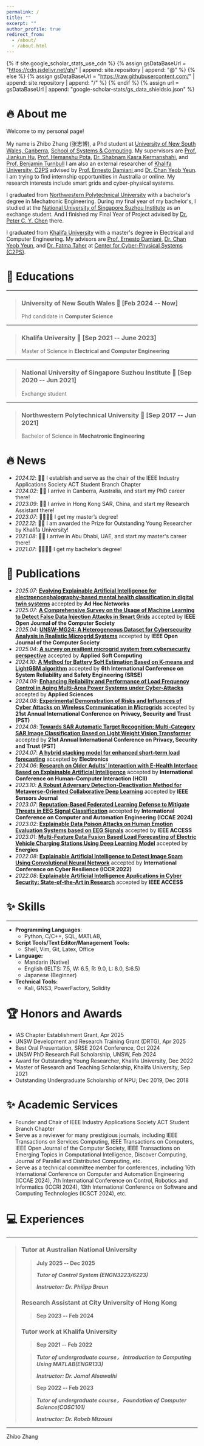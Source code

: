 ```yaml
---
permalink: /
title: ""
excerpt: ""
author_profile: true
redirect_from: 
  - /about/
  - /about.html
---
```


{% if site.google_scholar_stats_use_cdn %}
{% assign gsDataBaseUrl = "https://cdn.jsdelivr.net/gh/" | append: site.repository | append: "@" %}
{% else %}
{% assign gsDataBaseUrl = "https://raw.githubusercontent.com/" | append: site.repository | append: "/" %}
{% endif %}
{% assign url = gsDataBaseUrl | append: "google-scholar-stats/gs_data_shieldsio.json" %}

<span class='anchor' id='about-me'></span>

# 🔥 About me

Welcome to my personal page! 

My name is Zhibo Zhang (张志博), a Phd student at [University of New South Wales, Canberra](https://www.unsw.edu.au/canberra), [School of Systems & Computing](https://www.unsw.edu.au/canberra/about-us/our-schools/school-of-systems-and-computing). My supervisors are [Prof. Jiankun Hu](https://research.unsw.edu.au/people/professor-jiankun-hu), [Prof. Hemanshu Pota](https://research.unsw.edu.au/people/associate-professor-hemanshu-pota), [Dr. Shabnam Kasra Kermanshahi](https://www.unsw.edu.au/staff/shabnam-kasra-kermanshahi), and [Prof. Benjamin Turnbull](https://www.unsw.edu.au/staff/benjamin-turnbull) I am also an external researcher of [Khalifa University, C2PS](https://www.ku.ac.ae/c2ps) advised by [Prof. Ernesto Damiani ](https://www.ku.ac.ae/college-people/ernesto-damiani) and [Dr. Chan Yeob Yeun](https://www.ku.ac.ae/college-people/chan-yeob-yeun). I am trying to find internship opportunities in Australia or online. My research interests include smart grids and cyber-physical systems.

I graduated from [Northwestern Polytechnical University](https://en.nwpu.edu.cn/) with a bachelor's degree in Mechatronic Engineering. During my final year of my bachelor's, I studied at the [National University of Singapore Suzhou Institute](http://en.nusri.cn/) as an exchange student. And I finished my Final Year of Project advised by [Dr. Peter C. Y. Chen](https://cde.nus.edu.sg/me/staff/chen-chao-yu-peter/) there.

I graduated from [Khalifa University](https://www.ku.ac.ae/) with a master's degree in Electrical and Computer Engineering. My advisors are [Prof. Ernesto Damiani](https://www.ku.ac.ae/academics/college-of-engineering/department/department-of-electrical-engineering-and-computer-science/people/prof-ernesto-damiani), [Dr. Chan Yeob Yeun](https://www.ku.ac.ae/academics/college-of-engineering/department/department-of-electrical-engineering-and-computer-science/people/dr-chan-yeob-yeun), and [Dr. Fatma Taher](https://www.zu.ac.ae/main/en/colleges/colleges/__college_of_technological_innovation/faculty_and_staff/_profiles/Fatma_Taher.aspx) at [Center for Cyber-Physical Systems (C2PS)](https://www.ku.ac.ae/c2ps).


📖 Educations
=========
-   ---------------------------------------------------- -------------------------
> ### **University of New South Wales**   📅 **[Feb 2024 -- Now]**
>
>  Phd candidate in **Computer Science**

-   ---------------------------------------------------- -------------------------
> ### **Khalifa University**   📅 **[Sep 2021 -- June 2023]**
>
>  Master of Science in **Electrical and Computer Engineering**

-   ---------------------------------------------------- -------------------------

> ### **National University of Singapore Suzhou Institute**   📅 **[Sep 2020 -- Jun 2021]**
>
>  Exchange student

-   ---------------------------------------------------- -------------------------

> ### **Northwestern Polytechnical University**   📅 **[Sep 2017 -- Jun 2021]**
>
>  Bachelor of Science in **Mechatronic Engineering**


# 🔥 News

- *2024.12*: 🎉🎉 I establish and serve as the chair of the IEEE Industry Applications Society ACT Student Branch Chapter
- *2024.02*: 🎉🎉 I arrive in Canberra, Australia, and start my PhD career there!
- *2023.09*: 🎉🎉 I arrive in Hong Kong SAR, China, and start my Research Assistant there!
- *2023.07*: 👨‍🎓👨‍🎓 I get my master’s degree!
- *2022.12*: 🎉🎉 I am awarded the Prize for Outstanding Young Researcher by Khalifa University!
- *2021.08*: 🎉🎉 I arrive in Abu Dhabi, UAE, and start my master's career there!
- *2021.07*: 👨‍🎓👨‍🎓 I get my bachelor’s degree!


# 📝 Publications
- *2025.07*: [**Evolving Explainable Artificial Intelligence for electroencephalography-based mental health classification in digital twin systems**](https://www.sciencedirect.com/science/article/abs/pii/S1570870525002124) accepted by **Ad Hoc Networks**
- *2025.07*: [**A Comprehensive Survey on the Usage of Machine Learning to Detect False Data Injection Attacks in Smart Grids**](https://ieeexplore.ieee.org/document/11063250) accepted by **IEEE Open Journal of the Computer Society**
- *2025.04*: [**UNSW-MG24: A Heterogeneous Dataset for Cybersecurity Analysis in Realistic Microgrid Systems**](https://ieeexplore.ieee.org/document/10976542) accepted by **IEEE Open Journal of the Computer Society**
- *2025.04*: [**A survey on resilient microgrid system from cybersecurity perspective**](https://www.sciencedirect.com/science/article/pii/S1568494625003990) accepted by **Applied Soft Computing**
- *2024.10*: [**A Method for Battery SoH Estimation Based on K-means and LightGBM algorithm**](https://ieeexplore.ieee.org/abstract/document/10772504) accepted by **6th International Conference on System Reliability and Safety Engineering (SRSE)**
- *2024.09*: [**Enhancing Reliability and Performance of Load Frequency Control in Aging Multi-Area Power Systems under Cyber-Attacks**](https://www.mdpi.com/2076-3417/14/19/8631) accepted by **Applied Sciences**
- *2024.08*: [**Experimental Demonstration of Risks and Influences of Cyber Attacks on Wireless Communication in Microgrids**](https://ieeexplore.ieee.org/abstract/document/10788082) accepted by **21st Annual International Conference on Privacy, Security and Trust (PST)**
- *2024.08*: [**Towards SAR Automatic Target Recognition: Multi-Category SAR Image Classification Based on Light Weight Vision Transformer**](https://ieeexplore.ieee.org/abstract/document/10788067) accepted by **21st Annual International Conference on Privacy, Security and Trust (PST)**
- *2024.07*: [**A hybrid stacking model for enhanced short-term load forecasting**](https://www.mdpi.com/2079-9292/13/14/2719) accepted by **Electronics**
- *2024.06*: [**Research on Older Adults’ Interaction with E-Health Interface Based on Explainable Artificial Intelligence**](https://link.springer.com/chapter/10.1007/978-3-031-61546-7_3) accepted by **International Conference on Human-Computer Interaction (HCII)**
- *2023.10*: [**A Robust Adversary Detection-Deactivation Method for Metaverse-Oriented Collaborative Deep Learning**](https://ieeexplore.ieee.org/abstract/document/10295380) accepted by **IEEE Sensors Journal**
- *2023.07*: [**Reputation-Based Federated Learning Defense to Mitigate Threats in EEG Signal Classification**](https://ieeexplore.ieee.org/abstract/document/10569874) accepted by **International Conference on Computer and Automation Engineering (ICCAE 2024)**
- *2023.02*: [**Explainable Data Poison Attacks on Human Emotion Evaluation Systems based on EEG Signals**](https://ieeexplore.ieee.org/abstract/document/10045653) accepted by **IEEE ACCESS**
- *2023.01*: [**Multi-Feature Data Fusion Based Load Forecasting of Electric Vehicle Charging Stations Using Deep Learning Model**](https://www.mdpi.com/1996-1073/16/3/1309) accepted by **Energies**
- *2022.08*: [**Explainable Artificial Intelligence to Detect Image Spam Using Convolutional Neural Network**](https://ieeexplore.ieee.org/abstract/document/9995839) accepted by **International Conference on Cyber Resilience (ICCR 2022)**
- *2022.08*: [**Explainable Artificial Intelligence Applications in Cyber Security: State-of-the-Art in Research**](https://ieeexplore.ieee.org/abstract/document/9875264) accepted by **IEEE ACCESS**


✨ Skills
================

***

- **Programming Languages**: 
  - Python, C/C++, SQL, MATLAB, 
- **Script Tools/Text Editor/Management Tools:**
  - Shell, Vim, Git, Latex, Office
- **Language:**
  - Mandarin (Native)
  - English (IELTS: 7.5, W: 6.5, R: 9.0, L: 8.0, S:6.5)
  - Japanese (Beginner)
- **Technical Tools:**
  - Kali, GNS3, PowerFactory, Solidity


🏆 Honors and Awards
======
- IAS Chapter Establishment Grant, Apr 2025
- UNSW Development and Research Training Grant (DRTG), Apr 2025
- Best Oral Presentation, SRSE 2024 Conference, Oct 2024
- UNSW PhD Research Full Scholarship, UNSW, Feb 2024
- Award for Outstanding Young Researcher, Khalifa University, Dec 2022
- Master of Research and Teaching Scholarship, Khalifa University, Sep 2021
- Outstanding Undergraduate Scholarship of NPU; Dec 2019, Dec 2018


✨ Academic Services
======
- Founder and Chair of IEEE Industry Applications Society ACT Student Branch Chapter
- Serve as a reviewer for many prestigious journals, including IEEE Transactions on Services Computing, IEEE Transactions on Computers, IEEE Open Journal of the Computer Society, IEEE Transactions on Emerging Topics in Computational Intelligence, Discover Computing, Journal of Parallel and Distributed Computing, etc.
- Serve as a technical committee member for conferences, including 16th International Conference on Computer and Automation Engineering (ICCAE 2024), 7th International Conference on Control, Robotics and Informatics (ICCRI 2024), 13th International Conference on Software and Computing Technologies (ICSCT 2024), etc.


💻 Experiences
==========

-   ------------------------------------------------ -------------------------
> ### **Tutor at Australian National University**     
>
> > **July 2025 -- Dec 2025**
> > 
> > ***Tutor of Control System (ENGN3223/6223)***
> > 
> > ***Instructor: Dr. Philipp Braun***
> ### **Research Assistant at City University of Hong Kong**     
>
> > **Sep 2023 -- Feb 2024**
>
> ### **Tutor work at Khalifa University**     
>
> > **Sep 2021 -- Feb 2022**
>
> > ***Tutor of undergraduate course， Introduction to Computing Using MATLAB(ENGR133)***
> >
> > ***Instructor: Dr. Jamal Alsawalhi***
>
> > **Sep 2022 -- Feb 2023**
>
> > ***Tutor of undergraduate course， Foundation of Computer Science(COSC101)***
> >
> > ***Instructor: Dr. Rabeb Mizouni***






---
Zhibo Zhang

